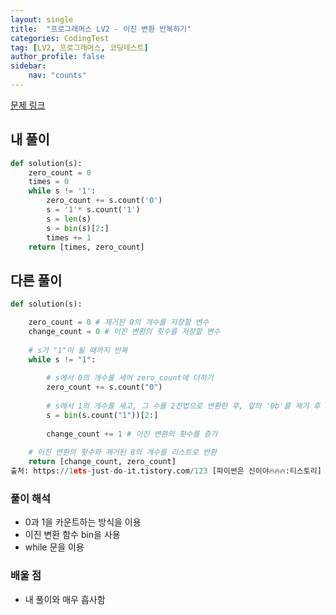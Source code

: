 ```yaml
---
layout: single
title:  "프로그래머스 LV2 - 이진 변환 반복하기"
categories: CodingTest
tag: [LV2, 프로그래머스, 코딩테스트]
author_profile: false
sidebar: 
    nav: "counts"
---
```


[문제 링크](https://school.programmers.co.kr/learn/courses/30/lessons/70129)

## 내 풀이

```python
def solution(s):
    zero_count = 0
    times = 0
    while s != '1':
        zero_count += s.count('0')
        s = '1'* s.count('1')
        s = len(s)
        s = bin(s)[2:]
        times += 1
    return [times, zero_count]
```

## 다른 풀이
```python
def solution(s):

    zero_count = 0 # 제거된 0의 개수를 저장할 변수
    change_count = 0 # 이진 변환의 횟수를 저장할 변수
    
    # s가 "1"이 될 때까지 반복
    while s != "1":
        
        # s에서 0의 개수를 세어 zero_count에 더하기
        zero_count += s.count("0")
        
        # s에서 1의 개수를 세고, 그 수를 2진법으로 변환한 후, 앞의 '0b'를 제거 후 s에 대입
        s = bin(s.count("1"))[2:]
        
        change_count += 1 # 이진 변환의 횟수를 증가
        
    # 이진 변환의 횟수와 제거된 0의 개수를 리스트로 반환
    return [change_count, zero_count]
출처: https://1ets-just-do-it.tistory.com/123 [파이썬은 신이야🔥🔥🔥:티스토리]
```

### 풀이 해석
- 0과 1을 카운트하는 방식을 이용
- 이진 변환 함수 bin을 사용
- while 문을 이용

### 배울 점
- 내 풀이와 매우 흡사함
